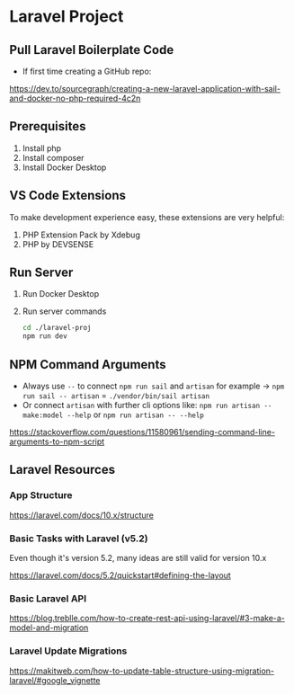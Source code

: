 # Laravel Project

## Pull Laravel Boilerplate Code

- If first time creating a GitHub repo:

https://dev.to/sourcegraph/creating-a-new-laravel-application-with-sail-and-docker-no-php-required-4c2n

## Prerequisites

1. Install php
2. Install composer
3. Install Docker Desktop

## VS Code Extensions

To make development experience easy, these extensions are very helpful:

1. PHP Extension Pack by Xdebug
2. PHP by DEVSENSE

## Run Server

1. Run Docker Desktop

2. Run server commands
    ```zsh
    cd ./laravel-proj
    npm run dev
    ```

## NPM Command Arguments

- Always use `--` to connect `npm run sail` and `artisan` for example -> `npm run sail -- artisan` = `./vendor/bin/sail artisan`
- Or connect `artisan` with further cli options like: `npm run artisan -- make:model --help` or `npm run artisan -- --help`

https://stackoverflow.com/questions/11580961/sending-command-line-arguments-to-npm-script

## Laravel Resources

### App Structure

https://laravel.com/docs/10.x/structure


### Basic Tasks with Laravel (v5.2)

Even though it's version 5.2, many ideas are still valid for version 10.x

https://laravel.com/docs/5.2/quickstart#defining-the-layout

### Basic Laravel API

https://blog.treblle.com/how-to-create-rest-api-using-laravel/#3-make-a-model-and-migration

### Laravel Update Migrations

https://makitweb.com/how-to-update-table-structure-using-migration-laravel/#google_vignette

